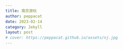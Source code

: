 ```yaml
---
title: 南京游玩
author: peppacat
date: 2023-02-14
category: Jekyll
layout: post
# cover: https://peppacat.github.io/assets/nj.jpg
---
```


<head>
    <style>
        .box {
            display: flex;
            flex-wrap: wrap;
        }

        .imageBox {
            position: relative;
            overflow: hidden;
            margin-bottom: 2%;
            width: 1200px;
        }

        /* 2/3 */
        .imageBox img:nth-child(1):nth-last-child(2),
        .imageBox img:nth-child(2):nth-last-child(1),
        .imageBox img:nth-child(1):nth-last-child(3),
        .imageBox img:nth-child(2):nth-last-child(2),
        .imageBox img:nth-child(3):nth-last-child(1) {
            width: 32%;
        }

        /* 4 */
        .imageBox img:nth-child(1):nth-last-child(4),
        .imageBox img:nth-child(2):nth-last-child(3),
        .imageBox img:nth-child(3):nth-last-child(2),
        .imageBox img:nth-child(4):nth-last-child(1) {
            width: 49%;
        }

        /*  5张以上图片  */
        .imageBox img:nth-child(1):nth-last-child(n + 5),
        .imageBox img:nth-child(1):nth-last-child(n + 5)~img {
            width: 32%;
        }
    </style>
</head>

# 地图

    <div class="box">
        <div class="imageBox">
            <img src="/assets/nanjing/nj.jpg">
        </div>
    </div>


# 时间
* 两天:2023-02-18至2023-02-19

# 行李

<div class="table-wrapper" markdown="block">

  |名称|说明|出门确认|其他|
  |:-:|:-:|:-:|:-:|
  |手机||||
  |钱包|身份证,银行卡,现金|||
  |钥匙||||
  |背包|迪卡侬户外旅行款|||
  |电脑|轻巧办公|||
  |现金|1000备用|||
  |充电宝|2W毫安|||
  |充电线|apple和安卓|||
  |遮阳帽||||
  |羽绒服|防风保暖|||
  |雨伞|轻便旅行款|||
  |水杯|轻便防漏运动款|||

  </div>

# 行程
<div class="table-wrapper" markdown="block">

  |日期|上午|下午|晚上|吃饭|住宿|费用|说明|
  |:-:|:-:|:-:|:-:|:-:|:-:|:-:|:-:|
  |2.18|总统府|玄武湖|夫子庙看花灯,夜游秦淮河|中山东路新街口|布丁酒店(南京珠江路东南大学店)|总统府35,夫子庙50,玄武湖免费,秦淮河船票100|古迹文化|
  |2.19|中山陵|南湖路|老门东|南湖路,老门东|无|中山陵免费,老门东免费|美食(鸭血粉丝汤,盐水鸭,糕点,茶颜悦色|

  </div>

# 小记
## 总统府
    <div class="box">
        <div class="imageBox">
            <img src="\assets\nanjing\ztf\20230311134044.jpg" />
            <img src="\assets\nanjing\ztf\2023031113404418.jpg" />
            <img src="\assets\nanjing\ztf\2023031113404419.jpg" />
        </div>
    </div>

## 中山陵

    <div class="box">
        <div class="imageBox">
            <img src="\assets\nanjing\zsl\2023031113404411.jpg" />
            <img src="\assets\nanjing\zsl\2023031113404412.jpg" />
            <img src="\assets\nanjing\zsl\2023031113404413.jpg" />
            <img src="\assets\nanjing\zsl\2023031113404414.jpg" />
            <img src="\assets\nanjing\zsl\2023031113404415.jpg" />
            <img src="\assets\nanjing\zsl\2023031113404437.jpg" />
            <img src="\assets\nanjing\zsl\2023031113404438.jpg" />
        </div>
    </div>


## 玄武湖

    <div class="box">
        <div class="imageBox">
            <img src="\assets\nanjing\xwh\202303111340442.jpg" />
            <img src="\assets\nanjing\xwh\202303111340444.jpg" />
            <img src="\assets\nanjing\xwh\202303111340445.jpg" />
            <img src="\assets\nanjing\xwh\202303111340446.jpg" />
            <img src="\assets\nanjing\xwh\202303111340449.jpg" />
            <img src="\assets\nanjing\xwh\2023031113404422.jpg" />
        </div>
    </div>


## 夫子庙

    <div class="box">
        <div class="imageBox">
            <img src="\assets\nanjing\fzm\202303111340447.jpg" />
            <img src="\assets\nanjing\fzm\2023031113404410.jpg" />
            <img src="\assets\nanjing\fzm\2023031113404423.jpg" />
            <img src="\assets\nanjing\fzm\2023031113404424.jpg" />
            <img src="\assets\nanjing\fzm\2023031113404425.jpg" />
            <img src="\assets\nanjing\fzm\2023031113404427.jpg" />
            <img src="\assets\nanjing\fzm\2023031113404428.jpg" />
            <img src="\assets\nanjing\fzm\2023031113404430.jpg" />
            <img src="\assets\nanjing\fzm\2023031113404431.jpg" />
            <img src="\assets\nanjing\fzm\2023031113404433.jpg" />
    </div>
  
  ## 老门东

    <div class="box">
        <div class="imageBox">
            <img src="\assets\nanjing\lmd\2023031113404416.jpg" />
            <img src="\assets\nanjing\lmd\2023031113404417.jpg" />
            <img src="\assets\nanjing\lmd\2023031113404440.jpg" />
            <img src="\assets\nanjing\lmd\2023031113404442.jpg" />
    </div>

  ## 美食
    <div class="box">
        <div class="imageBox">
            <img src="\assets\nanjing\ms\202303111340441.jpg" />
            <img src="\assets\nanjing\ms\2023031113404421.jpg" />
            <img src="\assets\nanjing\ms\2023031113404434.jpg" />
            <img src="\assets\nanjing\ms\2023031113404435.jpg" />
            <img src="\assets\nanjing\ms\2023031113404439.jpg" />
    </div>



